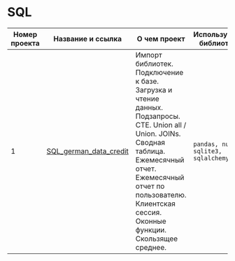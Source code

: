 # SQL

Номер проекта | Название и ссылка | О чем проект | Используемые библиотеки |
--- | --- | --- | --- |
1 | [SQL_german_data_credit](https://nbviewer.org/github/AlexandrBelokon/SQL/blob/main/SQL_german_credit_data.ipynb "Анализ данных с помощью SQL в пространстве Jupyter") | Импорт библиотек. Подключение к базе. Загрузка и чтение данных. Подзапросы. CTE. Union all / Union. JOINs. Сводная таблица. Ежемесячный отчет. Ежемесячный отчет по пользователю. Клиентская сессия. Оконные функции. Скользящее среднее. |`pandas, numpy, sqlite3, sqlalchemy`|
